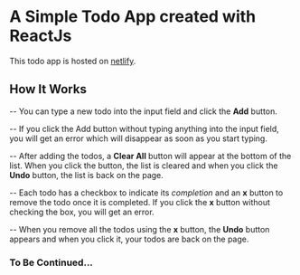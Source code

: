 # A Simple Todo App created with ReactJs

This todo app is hosted on [netlify](https://amt-todolist.netlify.app/).

## How It Works

-- You can type a new todo into the input field and click the **Add** button.

-- If you click the Add button without typing anything into the input field, you will get an error which will disappear as soon as you start typing.

-- After adding the todos, a **Clear All** button will appear at the bottom of the list. When you click the button, the list is cleared and when you click the **Undo** button, the list is back on the page.

-- Each todo has a checkbox to indicate its *completion* and an **x** button to remove the todo once it is completed. If you click the **x** button without checking the box, you will get an error.

-- When you remove all the todos using the **x** button, the **Undo** button appears and when you click it, your todos are back on the page.

### To Be Continued... 